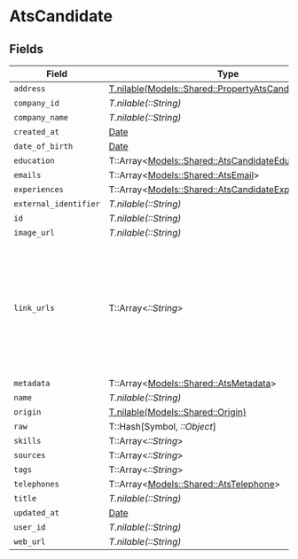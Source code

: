 # AtsCandidate


## Fields

| Field                                                                                                                | Type                                                                                                                 | Required                                                                                                             | Description                                                                                                          |
| -------------------------------------------------------------------------------------------------------------------- | -------------------------------------------------------------------------------------------------------------------- | -------------------------------------------------------------------------------------------------------------------- | -------------------------------------------------------------------------------------------------------------------- |
| `address`                                                                                                            | [T.nilable(Models::Shared::PropertyAtsCandidateAddress)](../../models/shared/propertyatscandidateaddress.md)         | :heavy_minus_sign:                                                                                                   | N/A                                                                                                                  |
| `company_id`                                                                                                         | *T.nilable(::String)*                                                                                                | :heavy_minus_sign:                                                                                                   | N/A                                                                                                                  |
| `company_name`                                                                                                       | *T.nilable(::String)*                                                                                                | :heavy_minus_sign:                                                                                                   | N/A                                                                                                                  |
| `created_at`                                                                                                         | [Date](https://ruby-doc.org/stdlib-2.6.1/libdoc/date/rdoc/Date.html)                                                 | :heavy_minus_sign:                                                                                                   | N/A                                                                                                                  |
| `date_of_birth`                                                                                                      | [Date](https://ruby-doc.org/stdlib-2.6.1/libdoc/date/rdoc/Date.html)                                                 | :heavy_minus_sign:                                                                                                   | N/A                                                                                                                  |
| `education`                                                                                                          | T::Array<[Models::Shared::AtsCandidateEducation](../../models/shared/atscandidateeducation.md)>                      | :heavy_minus_sign:                                                                                                   | N/A                                                                                                                  |
| `emails`                                                                                                             | T::Array<[Models::Shared::AtsEmail](../../models/shared/atsemail.md)>                                                | :heavy_minus_sign:                                                                                                   | N/A                                                                                                                  |
| `experiences`                                                                                                        | T::Array<[Models::Shared::AtsCandidateExperience](../../models/shared/atscandidateexperience.md)>                    | :heavy_minus_sign:                                                                                                   | N/A                                                                                                                  |
| `external_identifier`                                                                                                | *T.nilable(::String)*                                                                                                | :heavy_minus_sign:                                                                                                   | N/A                                                                                                                  |
| `id`                                                                                                                 | *T.nilable(::String)*                                                                                                | :heavy_minus_sign:                                                                                                   | N/A                                                                                                                  |
| `image_url`                                                                                                          | *T.nilable(::String)*                                                                                                | :heavy_minus_sign:                                                                                                   | N/A                                                                                                                  |
| `link_urls`                                                                                                          | T::Array<*::String*>                                                                                                 | :heavy_minus_sign:                                                                                                   | URLs for web pages containing additional material about the candidate (LinkedIn, other social media, articles, etc.) |
| `metadata`                                                                                                           | T::Array<[Models::Shared::AtsMetadata](../../models/shared/atsmetadata.md)>                                          | :heavy_minus_sign:                                                                                                   | N/A                                                                                                                  |
| `name`                                                                                                               | *T.nilable(::String)*                                                                                                | :heavy_minus_sign:                                                                                                   | N/A                                                                                                                  |
| `origin`                                                                                                             | [T.nilable(Models::Shared::Origin)](../../models/shared/origin.md)                                                   | :heavy_minus_sign:                                                                                                   | N/A                                                                                                                  |
| `raw`                                                                                                                | T::Hash[Symbol, *::Object*]                                                                                          | :heavy_minus_sign:                                                                                                   | N/A                                                                                                                  |
| `skills`                                                                                                             | T::Array<*::String*>                                                                                                 | :heavy_minus_sign:                                                                                                   | N/A                                                                                                                  |
| `sources`                                                                                                            | T::Array<*::String*>                                                                                                 | :heavy_minus_sign:                                                                                                   | N/A                                                                                                                  |
| `tags`                                                                                                               | T::Array<*::String*>                                                                                                 | :heavy_minus_sign:                                                                                                   | N/A                                                                                                                  |
| `telephones`                                                                                                         | T::Array<[Models::Shared::AtsTelephone](../../models/shared/atstelephone.md)>                                        | :heavy_minus_sign:                                                                                                   | N/A                                                                                                                  |
| `title`                                                                                                              | *T.nilable(::String)*                                                                                                | :heavy_minus_sign:                                                                                                   | N/A                                                                                                                  |
| `updated_at`                                                                                                         | [Date](https://ruby-doc.org/stdlib-2.6.1/libdoc/date/rdoc/Date.html)                                                 | :heavy_minus_sign:                                                                                                   | N/A                                                                                                                  |
| `user_id`                                                                                                            | *T.nilable(::String)*                                                                                                | :heavy_minus_sign:                                                                                                   | N/A                                                                                                                  |
| `web_url`                                                                                                            | *T.nilable(::String)*                                                                                                | :heavy_minus_sign:                                                                                                   | N/A                                                                                                                  |